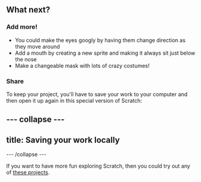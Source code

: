 
## What next?

### Add more!
+ You could make the eyes googly by having them change direction as they move around
+ Add a mouth by creating a new sprite and making it always sit just below the nose
+ Make a changeable mask with lots of crazy costumes!

### Share
To keep your project, you'll have to save your work to your computer and then open it up again in this special version of Scratch:

--- collapse ---
---
title: Saving your work locally
---
--- /collapse ---

If you want to have more fun exploring Scratch, then you could try out any of [these projects](https://projects.raspberrypi.org/en/projects?software%5B%5D=scratch&curriculum%5B%5D=%201).
